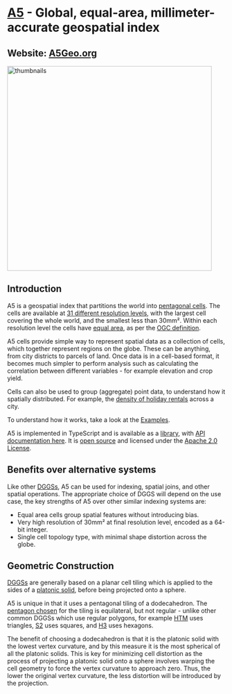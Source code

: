 # [A5](https://a5geo.org) - Global, equal-area, millimeter-accurate geospatial index

## Website: [A5Geo.org](https://a5geo.org)

<img width="472" alt="thumbnails" src="https://github.com/user-attachments/assets/865d3afa-a4d6-4e86-b814-252587b10ca0" />

## Introduction
  
A5 is a geospatial index that partitions the world into [pentagonal cells](https://a5geo.org/examples/teohedron-dodecahedron). The cells are available at [31 different resolution levels](https://a5geo.org/examples/hierarchy), with the largest cell covering the whole world, and the smallest less than 30mm². Within each resolution level the cells have [equal area](https://a5geo.org/examples/area), as per the [OGC definition](https://docs.ogc.org/as/20-040r3/20-040r3.html#toc29).

A5 cells provide simple way to represent spatial data as a collection of cells, which together represent regions on the globe. These can be anything, from city districts to parcels of land. Once data is in a cell-based format, it becomes much simpler to perform analysis such as calculating the correlation between different variables - for example elevation and crop yield.

Cells can also be used to group (aggregate) point data, to understand how it spatially distributed. For example, the [density of holiday rentals](https://a5geo.org/examples/airbnb) across a city.

To understand how it works, take a look at the [Examples](https://a5geo.org/examples).

A5 is implemented in TypeScript and is available as a [library](https://www.npmjs.com/package/a5-js), with [API documentation here](https://a5geo.org/docs/api-reference). It is [open source](https://github.com/felixpalmer/a5) and licensed under the [Apache 2.0 License](https://www.apache.org/licenses/LICENSE-2.0.txt).

## Benefits over alternative systems

Like other [DGGSs](https://a5geo.org/docs/technical/dggs), A5 can be used for indexing, spatial joins, and other spatial operations. The appropriate choice of DGGS will depend on the use case, the key strengths of A5 over other similar indexing systems are:

- Equal area cells group spatial features without introducing bias.
- Very high resolution of 30mm² at final resolution level, encoded as a 64-bit integer. 
- Single cell topology type, with minimal shape distortion across the globe.

## Geometric Construction

[DGGSs](https://a5geo.org/docs/technical/dggs) are generally based on a planar cell tiling which is applied to the sides of a [platonic solid](https://a5geo.org/docs/technical/platonic-solids), before being projected onto a sphere.

A5 is unique in that it uses a pentagonal tiling of a dodecahedron. The [pentagon chosen](https://a5geo.org/docs/technical/the-pentagon-that-could) for the tiling is equilateral, but not regular - unlike other common DGGSs which use regular polygons, for example [HTM](https://www.microsoft.com/en-us/research/wp-content/uploads/2005/09/tr-2005-123.pdf) uses triangles, [S2](http://s2geometry.io/) uses squares, and [H3](https://h3geo.org/) uses hexagons.

The benefit of choosing a dodecahedron is that it is the platonic solid with the lowest vertex curvature, and by this measure it is the most spherical of all the platonic solids. This is key for minimizing cell distortion as the process of projecting a platonic solid onto a sphere involves warping the cell geometry to force the vertex curvature to approach zero. Thus, the lower the original vertex curvature, the less distortion will be introduced by the projection.

